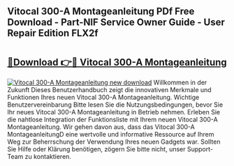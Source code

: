 ## Vitocal 300-A Montageanleitung PDf Free Download - Part-NlF Service Owner Guide - User Repair Edition FLX2f

# <h2><a href="http://df88mz.blite.top/?on=Vitocal+300-A+Montageanleitung">🔗Download 👉🔴 Vitocal 300-A Montageanleitung</a></h2>

[![Vitocal 300-A Montageanleitung new download](https://i.imgur.com/lujVjoI.png)](http://df88mz.blite.top/?on=Vitocal+300-A+Montageanleitung)
Willkommen in der Zukunft Dieses Benutzerhandbuch zeigt die innovativen Merkmale und Funktionen Ihres neuen Vitocal 300-A Montageanleitung. Wichtige Benutzervereinbarung Bitte lesen Sie die Nutzungsbedingungen, bevor Sie Ihr neues Vitocal 300-A Montageanleitung in Betrieb nehmen. Erleben Sie die nahtlose Integration der Funktionsliste mit Ihrem neuen Vitocal 300-A Montageanleitung. Wir gehen davon aus, dass das Vitocal 300-A MontageanleitungD eine wertvolle und informative Ressource auf Ihrem Weg zur Beherrschung der Verwendung Ihres neuen Gadgets war. Sollten Sie Hilfe oder Klärung benötigen, zögern Sie bitte nicht, unser Support-Team zu kontaktieren.
